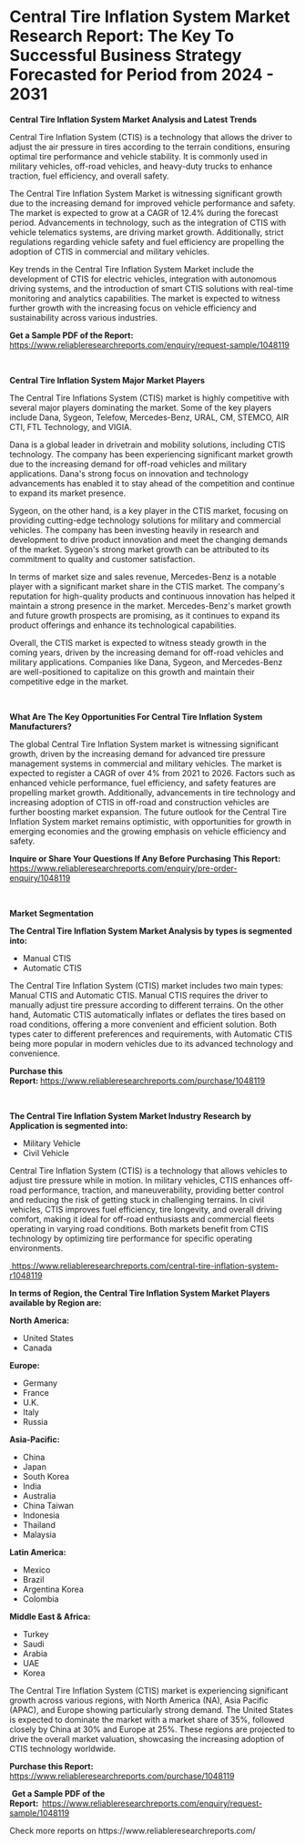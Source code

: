 <p><h1>Central Tire Inflation System Market Research Report: The Key To Successful Business Strategy Forecasted for Period from 2024 - 2031</h1></p><p><strong>Central Tire Inflation System Market Analysis and Latest Trends</strong></p>
<p><p>Central Tire Inflation System (CTIS) is a technology that allows the driver to adjust the air pressure in tires according to the terrain conditions, ensuring optimal tire performance and vehicle stability. It is commonly used in military vehicles, off-road vehicles, and heavy-duty trucks to enhance traction, fuel efficiency, and overall safety.</p><p>The Central Tire Inflation System Market is witnessing significant growth due to the increasing demand for improved vehicle performance and safety. The market is expected to grow at a CAGR of 12.4% during the forecast period. Advancements in technology, such as the integration of CTIS with vehicle telematics systems, are driving market growth. Additionally, strict regulations regarding vehicle safety and fuel efficiency are propelling the adoption of CTIS in commercial and military vehicles.</p><p>Key trends in the Central Tire Inflation System Market include the development of CTIS for electric vehicles, integration with autonomous driving systems, and the introduction of smart CTIS solutions with real-time monitoring and analytics capabilities. The market is expected to witness further growth with the increasing focus on vehicle efficiency and sustainability across various industries.</p></p>
<p><strong>Get a Sample PDF of the Report:&nbsp;</strong> <a href="https://www.reliableresearchreports.com/enquiry/request-sample/1048119">https://www.reliableresearchreports.com/enquiry/request-sample/1048119</a></p>
<p>&nbsp;</p>
<p><strong>Central Tire Inflation System Major Market Players</strong></p>
<p><p>The Central Tire Inflations System (CTIS) market is highly competitive with several major players dominating the market. Some of the key players include Dana, Sygeon, Telefow, Mercedes-Benz, URAL, CM, STEMCO, AIR CTI, FTL Technology, and VIGIA.</p><p>Dana is a global leader in drivetrain and mobility solutions, including CTIS technology. The company has been experiencing significant market growth due to the increasing demand for off-road vehicles and military applications. Dana's strong focus on innovation and technology advancements has enabled it to stay ahead of the competition and continue to expand its market presence.</p><p>Sygeon, on the other hand, is a key player in the CTIS market, focusing on providing cutting-edge technology solutions for military and commercial vehicles. The company has been investing heavily in research and development to drive product innovation and meet the changing demands of the market. Sygeon's strong market growth can be attributed to its commitment to quality and customer satisfaction.</p><p>In terms of market size and sales revenue, Mercedes-Benz is a notable player with a significant market share in the CTIS market. The company's reputation for high-quality products and continuous innovation has helped it maintain a strong presence in the market. Mercedes-Benz's market growth and future growth prospects are promising, as it continues to expand its product offerings and enhance its technological capabilities.</p><p>Overall, the CTIS market is expected to witness steady growth in the coming years, driven by the increasing demand for off-road vehicles and military applications. Companies like Dana, Sygeon, and Mercedes-Benz are well-positioned to capitalize on this growth and maintain their competitive edge in the market.</p></p>
<p>&nbsp;</p>
<p><strong>What Are The Key Opportunities For Central Tire Inflation System Manufacturers?</strong></p>
<p><p>The global Central Tire Inflation System market is witnessing significant growth, driven by the increasing demand for advanced tire pressure management systems in commercial and military vehicles. The market is expected to register a CAGR of over 4% from 2021 to 2026. Factors such as enhanced vehicle performance, fuel efficiency, and safety features are propelling market growth. Additionally, advancements in tire technology and increasing adoption of CTIS in off-road and construction vehicles are further boosting market expansion. The future outlook for the Central Tire Inflation System market remains optimistic, with opportunities for growth in emerging economies and the growing emphasis on vehicle efficiency and safety.</p></p>
<p><strong>Inquire or Share Your Questions If Any Before Purchasing This Report:</strong> <a href="https://www.reliableresearchreports.com/enquiry/pre-order-enquiry/1048119">https://www.reliableresearchreports.com/enquiry/pre-order-enquiry/1048119</a></p>
<p>&nbsp;</p>
<p><strong>Market Segmentation</strong></p>
<p><strong>The Central Tire Inflation System Market Analysis by types is segmented into:</strong></p>
<p><ul><li>Manual CTIS</li><li>Automatic CTIS</li></ul></p>
<p><p>The Central Tire Inflation System (CTIS) market includes two main types: Manual CTIS and Automatic CTIS. Manual CTIS requires the driver to manually adjust tire pressure according to different terrains. On the other hand, Automatic CTIS automatically inflates or deflates the tires based on road conditions, offering a more convenient and efficient solution. Both types cater to different preferences and requirements, with Automatic CTIS being more popular in modern vehicles due to its advanced technology and convenience.</p></p>
<p><strong>Purchase this Report:&nbsp;</strong><a href="https://www.reliableresearchreports.com/purchase/1048119">https://www.reliableresearchreports.com/purchase/1048119</a></p>
<p>&nbsp;</p>
<p><strong>The Central Tire Inflation System Market Industry Research by Application is segmented into:</strong></p>
<p><ul><li>Military Vehicle</li><li>Civil Vehicle</li></ul></p>
<p><p>Central Tire Inflation System (CTIS) is a technology that allows vehicles to adjust tire pressure while in motion. In military vehicles, CTIS enhances off-road performance, traction, and maneuverability, providing better control and reducing the risk of getting stuck in challenging terrains. In civil vehicles, CTIS improves fuel efficiency, tire longevity, and overall driving comfort, making it ideal for off-road enthusiasts and commercial fleets operating in varying road conditions. Both markets benefit from CTIS technology by optimizing tire performance for specific operating environments.</p></p>
<p><a href="https://www.reliableresearchreports.com/central-tire-inflation-system-r1048119">&nbsp;https://www.reliableresearchreports.com/central-tire-inflation-system-r1048119</a></p>
<p><strong>In terms of Region, the Central Tire Inflation System Market Players available by Region are:</strong></p>
<p>
    <p> <strong> North America: </strong>
        <ul>
            <li>United States</li>
            <li>Canada</li>
        </ul>
        </p> 
    <p> <strong> Europe: </strong>
        <ul>
            <li>Germany</li>
            <li>France</li>
            <li>U.K.</li>
            <li>Italy</li>
            <li>Russia</li>
        </ul>
        </p> 
    <p> <strong> Asia-Pacific: </strong>
        <ul>
            <li>China</li>
            <li>Japan</li>
            <li>South Korea</li>
            <li>India</li>
            <li>Australia</li>
            <li>China Taiwan</li>
            <li>Indonesia</li>
            <li>Thailand</li>
            <li>Malaysia</li>
        </ul>
        </p> 
    <p> <strong> Latin America: </strong>
        <ul>
            <li>Mexico</li>
            <li>Brazil</li>
            <li>Argentina Korea</li>
            <li>Colombia</li>
        </ul>
        </p> 
    <p> <strong> Middle East & Africa: </strong>
        <ul>
            <li>Turkey</li>
            <li>Saudi</li>
            <li>Arabia</li>
            <li>UAE</li>
            <li>Korea</li>
        </ul>
    </p>
    </p>
<p><p>The Central Tire Inflation System (CTIS) market is experiencing significant growth across various regions, with North America (NA), Asia Pacific (APAC), and Europe showing particularly strong demand. The United States is expected to dominate the market with a market share of 35%, followed closely by China at 30% and Europe at 25%. These regions are projected to drive the overall market valuation, showcasing the increasing adoption of CTIS technology worldwide.</p></p>
<p><strong>Purchase this Report: </strong><a href="https://www.reliableresearchreports.com/purchase/1048119">https://www.reliableresearchreports.com/purchase/1048119</a></p>
<p>&nbsp;<strong>Get a Sample PDF of the Report:&nbsp;&nbsp;</strong><a href="https://www.reliableresearchreports.com/enquiry/request-sample/1048119">https://www.reliableresearchreports.com/enquiry/request-sample/1048119</a></p>
<p><strong></strong></p>
<p>Check more reports on https://www.reliableresearchreports.com/</p>